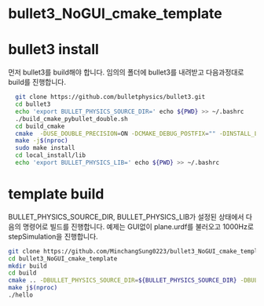 # bullet3_NoGUI_cmake_template
# bullet3 install
먼저 bullet3를 build해야 합니다. 
임의의 폴더에 bullet3를 내려받고 다음과정대로 build를 진행합니다.
```bash
  git clone https://github.com/bulletphysics/bullet3.git
  cd bullet3  
  echo 'export BULLET_PHYSICS_SOURCE_DIR=' echo ${PWD} >> ~/.bashrc
  ./build_cmake_pybullet_double.sh
  cd build_cmake
  cmake  -DUSE_DOUBLE_PRECISION=ON -DCMAKE_DEBUG_POSTFIX="" -DINSTALL_LIBS=ON -DCMAKE_BUILD_TYPE=Release  -DCMAKE_INSTALL_PREFIX:PATH=local_install  ..
  make -j$(nproc)
  sudo make install
  cd local_install/lib
  echo 'export BULLET_PHYSICS_LIB=' echo ${PWD} >> ~/.bashrc
```

# template build
BULLET_PHYSICS_SOURCE_DIR, BULLET_PHYSICS_LIB가 설정된 상태에서 
다음의 명령어로 빌드를 진행합니다.
예제는 GUI없이 plane.urdf를 불러오고 1000Hz로 stepSimulation을 진행합니다.

```bash
git clone https://github.com/MinchangSung0223/bullet3_NoGUI_cmake_template.git
cd bullet3_NoGUI_cmake_template
mkdir build
cd build
cmake .. -DBULLET_PHYSICS_SOURCE_DIR=${BULLET_PHYSICS_SOURCE_DIR} -DBULLET_PHYSICS_LIB=${BULLET_PHYSICS_LIB}
make j$(nproc)
./hello
```
